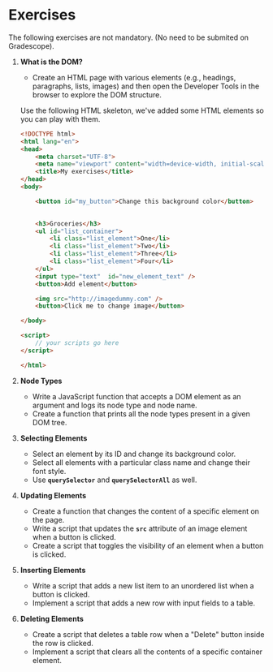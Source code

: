# Exercises 

The following exercises are not mandatory. (No need to be submited on Gradescope).

1. **What is the DOM?**
    - Create an HTML page with various elements (e.g., headings, paragraphs, lists, images) and then open the Developer Tools in the browser to explore the DOM structure.
    
    Use the following HTML skeleton, we've added some HTML elements so you can play with them.
    
    ```html
    <!DOCTYPE html>
    <html lang="en">
    <head>
        <meta charset="UTF-8">
        <meta name="viewport" content="width=device-width, initial-scale=1.0">
        <title>My exercises</title>
    </head>
    <body>
    
        <button id="my_button">Change this background color</button>
        
    
        <h3>Groceries</h3>
        <ul id="list_container">
            <li class="list_element">One</li>
            <li class="list_element">Two</li>
            <li class="list_element">Three</li>
            <li class="list_element">Four</li>
        </ul>
        <input type="text"  id="new_element_text" />
        <button>Add element</button>
    
        <img src="http://imagedummy.com" />
        <button>Click me to change image</button>
    
    </body>
    
    <script>
        // your scripts go here
    </script>
    
    </html>
    ```
    
2. **Node Types**
    - Write a JavaScript function that accepts a DOM element as an argument and logs its node type and node name.
    - Create a function that prints all the node types present in a given DOM tree.
3. **Selecting Elements**
    - Select an element by its ID and change its background color.
    - Select all elements with a particular class name and change their font style.
    - Use **`querySelector`** and **`querySelectorAll`** as well.
4. **Updating Elements**
    - Create a function that changes the content of a specific element on the page.
    - Write a script that updates the **`src`** attribute of an image element when a button is clicked.
    - Create a script that toggles the visibility of an element when a button is clicked.
5. **Inserting Elements**
    - Write a script that adds a new list item to an unordered list when a button is clicked.
    - Implement a script that adds a new row with input fields to a table.
6. **Deleting Elements**
    - Create a script that deletes a table row when a "Delete" button inside the row is clicked.
    - Implement a script that clears all the contents of a specific container element.